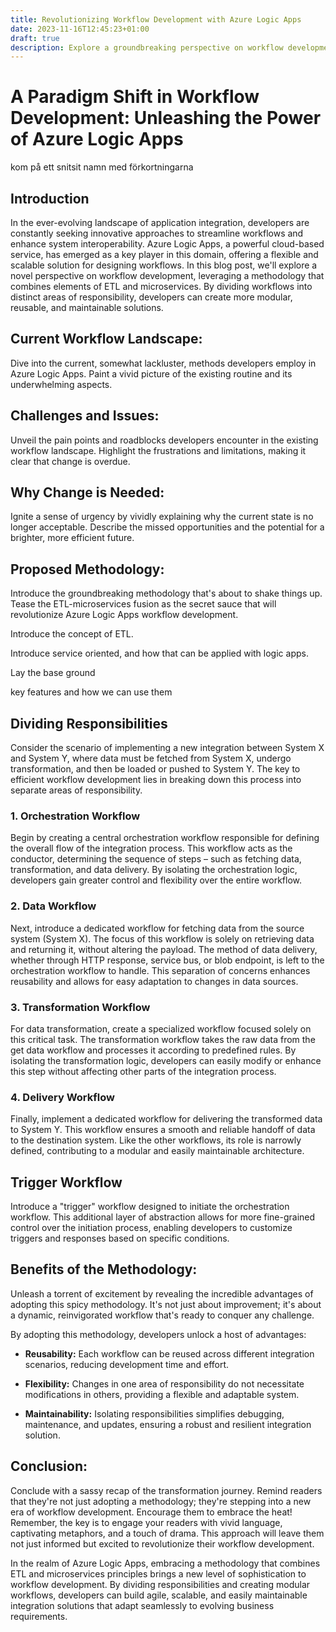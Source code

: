 ```yaml
---
title: Revolutionizing Workflow Development with Azure Logic Apps
date: 2023-11-16T12:45:23+01:00
draft: true
description: Explore a groundbreaking perspective on workflow development using Azure Logic Apps. This blog post introduces a methodology that seamlessly combines ETL and microservices principles, dividing workflows into distinct areas of responsibility. Learn how this approach enhances modularity, reusability, and maintainability, using a real-world scenario of integrating System X and System Y. Discover the power of orchestration, specialized workflows for data retrieval and transformation, and the benefits of a trigger workflow. Unleash the potential of Azure Logic Apps for agile, scalable, and easily maintainable integration solutions.
---
```



# A Paradigm Shift in Workflow Development: Unleashing the Power of Azure Logic Apps

kom på ett snitsit namn med förkortningarna 


## Introduction

In the ever-evolving landscape of application integration, developers are constantly seeking innovative approaches to streamline workflows and enhance system interoperability. Azure Logic Apps, a powerful cloud-based service, has emerged as a key player in this domain, offering a flexible and scalable solution for designing workflows. In this blog post, we'll explore a novel perspective on workflow development, leveraging a methodology that combines elements of ETL and microservices. By dividing workflows into distinct areas of responsibility, developers can create more modular, reusable, and maintainable solutions.

## Current Workflow Landscape:
Dive into the current, somewhat lackluster, methods developers employ in Azure Logic Apps. Paint a vivid picture of the existing routine and its underwhelming aspects.

## Challenges and Issues:
Unveil the pain points and roadblocks developers encounter in the existing workflow landscape. Highlight the frustrations and limitations, making it clear that change is overdue.
## Why Change is Needed:
Ignite a sense of urgency by vividly explaining why the current state is no longer acceptable. Describe the missed opportunities and the potential for a brighter, more efficient future.
## Proposed Methodology:
Introduce the groundbreaking methodology that's about to shake things up. Tease the ETL-microservices fusion as the secret sauce that will revolutionize Azure Logic Apps workflow development.

Introduce the concept of ETL.

Introduce service oriented, and how that can be applied with logic apps.

Lay the base ground

key features and how we can use them
## Dividing Responsibilities

Consider the scenario of implementing a new integration between System X and System Y, where data must be fetched from System X, undergo transformation, and then be loaded or pushed to System Y. The key to efficient workflow development lies in breaking down this process into separate areas of responsibility.

### 1. Orchestration Workflow

Begin by creating a central orchestration workflow responsible for defining the overall flow of the integration process. This workflow acts as the conductor, determining the sequence of steps – such as fetching data, transformation, and data delivery. By isolating the orchestration logic, developers gain greater control and flexibility over the entire workflow.

### 2. Data Workflow

Next, introduce a dedicated workflow for fetching data from the source system (System X). The focus of this workflow is solely on retrieving data and returning it, without altering the payload. The method of data delivery, whether through HTTP response, service bus, or blob endpoint, is left to the orchestration workflow to handle. This separation of concerns enhances reusability and allows for easy adaptation to changes in data sources.

### 3. Transformation Workflow

For data transformation, create a specialized workflow focused solely on this critical task. The transformation workflow takes the raw data from the get data workflow and processes it according to predefined rules. By isolating the transformation logic, developers can easily modify or enhance this step without affecting other parts of the integration process.

### 4. Delivery Workflow

Finally, implement a dedicated workflow for delivering the transformed data to System Y. This workflow ensures a smooth and reliable handoff of data to the destination system. Like the other workflows, its role is narrowly defined, contributing to a modular and easily maintainable architecture.

## Trigger Workflow

Introduce a "trigger" workflow designed to initiate the orchestration workflow. This additional layer of abstraction allows for more fine-grained control over the initiation process, enabling developers to customize triggers and responses based on specific conditions.

## Benefits of the Methodology:
Unleash a torrent of excitement by revealing the incredible advantages of adopting this spicy methodology. It's not just about improvement; it's about a dynamic, reinvigorated workflow that's ready to conquer any challenge.

By adopting this methodology, developers unlock a host of advantages:

- **Reusability:** Each workflow can be reused across different integration scenarios, reducing development time and effort.

- **Flexibility:** Changes in one area of responsibility do not necessitate modifications in others, providing a flexible and adaptable system.

- **Maintainability:** Isolating responsibilities simplifies debugging, maintenance, and updates, ensuring a robust and resilient integration solution.


## Conclusion:
Conclude with a sassy recap of the transformation journey. Remind readers that they're not just adopting a methodology; they're stepping into a new era of workflow development. Encourage them to embrace the heat!
Remember, the key is to engage your readers with vivid language, captivating metaphors, and a touch of drama. This approach will leave them not just informed but excited to revolutionize their workflow development.


In the realm of Azure Logic Apps, embracing a methodology that combines ETL and microservices principles brings a new level of sophistication to workflow development. By dividing responsibilities and creating modular workflows, developers can build agile, scalable, and easily maintainable integration solutions that adapt seamlessly to evolving business requirements.


